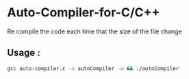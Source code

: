 # Auto-Compiler-for-C/C++

Re compile the code each time that the size of the file change

## Usage :
```bash
gcc auto-compiler.c -o autoCompiler -w && ./autoCompiler 
```
